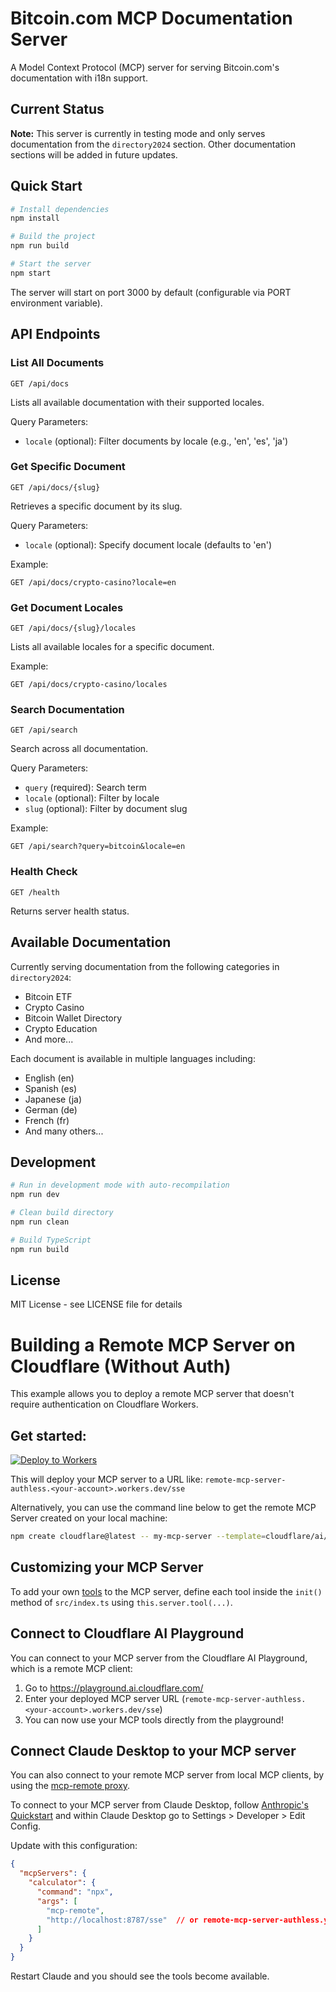 # Bitcoin.com MCP Documentation Server

A Model Context Protocol (MCP) server for serving Bitcoin.com's documentation with i18n support.

## Current Status

**Note:** This server is currently in testing mode and only serves documentation from the `directory2024` section. Other documentation sections will be added in future updates.

## Quick Start

```bash
# Install dependencies
npm install

# Build the project
npm run build

# Start the server
npm start
```

The server will start on port 3000 by default (configurable via PORT environment variable).

## API Endpoints

### List All Documents
```http
GET /api/docs
```
Lists all available documentation with their supported locales.

Query Parameters:
- `locale` (optional): Filter documents by locale (e.g., 'en', 'es', 'ja')

### Get Specific Document
```http
GET /api/docs/{slug}
```
Retrieves a specific document by its slug.

Query Parameters:
- `locale` (optional): Specify document locale (defaults to 'en')

Example:
```http
GET /api/docs/crypto-casino?locale=en
```

### Get Document Locales
```http
GET /api/docs/{slug}/locales
```
Lists all available locales for a specific document.

Example:
```http
GET /api/docs/crypto-casino/locales
```

### Search Documentation
```http
GET /api/search
```
Search across all documentation.

Query Parameters:
- `query` (required): Search term
- `locale` (optional): Filter by locale
- `slug` (optional): Filter by document slug

Example:
```http
GET /api/search?query=bitcoin&locale=en
```

### Health Check
```http
GET /health
```
Returns server health status.

## Available Documentation

Currently serving documentation from the following categories in `directory2024`:

- Bitcoin ETF
- Crypto Casino
- Bitcoin Wallet Directory
- Crypto Education
- And more...

Each document is available in multiple languages including:
- English (en)
- Spanish (es)
- Japanese (ja)
- German (de)
- French (fr)
- And many others...

## Development

```bash
# Run in development mode with auto-recompilation
npm run dev

# Clean build directory
npm run clean

# Build TypeScript
npm run build
```

## License

MIT License - see LICENSE file for details





# Building a Remote MCP Server on Cloudflare (Without Auth)

This example allows you to deploy a remote MCP server that doesn't require authentication on Cloudflare Workers. 

## Get started: 

[![Deploy to Workers](https://deploy.workers.cloudflare.com/button)](https://deploy.workers.cloudflare.com/?url=https://github.com/cloudflare/ai/tree/main/demos/remote-mcp-authless)

This will deploy your MCP server to a URL like: `remote-mcp-server-authless.<your-account>.workers.dev/sse`

Alternatively, you can use the command line below to get the remote MCP Server created on your local machine:
```bash
npm create cloudflare@latest -- my-mcp-server --template=cloudflare/ai/demos/remote-mcp-authless
```

## Customizing your MCP Server

To add your own [tools](https://developers.cloudflare.com/agents/model-context-protocol/tools/) to the MCP server, define each tool inside the `init()` method of `src/index.ts` using `this.server.tool(...)`. 

## Connect to Cloudflare AI Playground

You can connect to your MCP server from the Cloudflare AI Playground, which is a remote MCP client:

1. Go to https://playground.ai.cloudflare.com/
2. Enter your deployed MCP server URL (`remote-mcp-server-authless.<your-account>.workers.dev/sse`)
3. You can now use your MCP tools directly from the playground!

## Connect Claude Desktop to your MCP server

You can also connect to your remote MCP server from local MCP clients, by using the [mcp-remote proxy](https://www.npmjs.com/package/mcp-remote). 

To connect to your MCP server from Claude Desktop, follow [Anthropic's Quickstart](https://modelcontextprotocol.io/quickstart/user) and within Claude Desktop go to Settings > Developer > Edit Config.

Update with this configuration:

```json
{
  "mcpServers": {
    "calculator": {
      "command": "npx",
      "args": [
        "mcp-remote",
        "http://localhost:8787/sse"  // or remote-mcp-server-authless.your-account.workers.dev/sse
      ]
    }
  }
}
```

Restart Claude and you should see the tools become available. 
